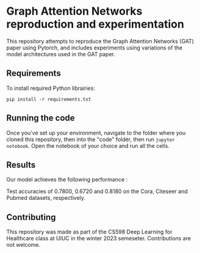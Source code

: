 # Graph Attention Networks reproduction and experimentation

This repository attempts to reproduce the Graph Attention Networks (GAT) paper using Pytorch, and includes experiments using variations of the model architectures used in the GAT paper.

## Requirements

To install required Python librairies:

```setup
pip install -r requirements.txt
```

## Running the code

Once you've set up your environment, navigate to the folder where you cloned this repository, then into the "code" folder, then run `jupyter notebook`. Open the notebook of your choice and run all the cells.

## Results

Our model achieves the following performance :

Test accuracies of 0.7800, 0.6720 and 0.8180 on the Cora, Citeseer and Pubmed datasets, respectively.

## Contributing

This repository was made as part of the CS598 Deep Learning for Healthcare class at UIUC in the winter 2023 semeseter. Contributions are not welcome.

